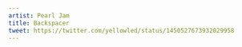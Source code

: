 ```yaml
---
artist: Pearl Jam
title: Backspacer
tweet: https://twitter.com/yellowled/status/1450527673932029958
---
```

